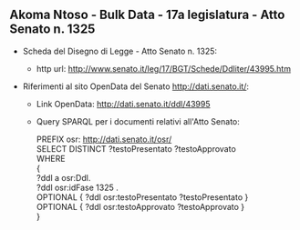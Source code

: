## Akoma Ntoso - Bulk Data - 17a legislatura - Atto Senato n. 1325 ##

* Scheda del Disegno di Legge - Atto Senato n. 1325:
	* http url: http://www.senato.it/leg/17/BGT/Schede/Ddliter/43995.htm

* Riferimenti al sito OpenData del Senato http://dati.senato.it/:
	* Link OpenData: http://dati.senato.it/ddl/43995
	* Query SPARQL per i documenti relativi all'Atto Senato:

        PREFIX osr: <http://dati.senato.it/osr/>  
		SELECT DISTINCT ?testoPresentato ?testoApprovato  
		WHERE  
		{  
		    ?ddl a osr:Ddl.  
		    ?ddl osr:idFase 1325 .  
		    OPTIONAL { ?ddl osr:testoPresentato ?testoPresentato }  
		    OPTIONAL { ?ddl osr:testoApprovato ?testoApprovato }  
		}
		